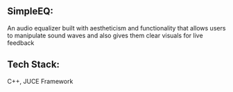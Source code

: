 ## SimpleEQ:
An audio equalizer built with aestheticism and functionality that allows users to manipulate sound waves and also gives them clear visuals for live feedback 

## Tech Stack:
C++, JUCE Framework
